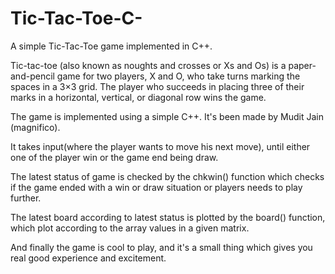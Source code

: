 # Tic-Tac-Toe-C-
A simple Tic-Tac-Toe game implemented in C++.

Tic-tac-toe (also known as noughts and crosses or Xs and Os) is a paper-and-pencil game for two players, X and O, who take turns marking the spaces in a 3×3 grid. The player who succeeds in placing three of their marks in a horizontal, vertical, or diagonal row wins the game.

The game is implemented using a simple C++. It's been made by Mudit Jain (magnifico).

It takes input(where the player wants to move his next move), until either one of the player win or the game end being draw.

The latest status of game is checked by the chkwin() function which checks if the game ended with a win or draw situation or players needs to play further.

The latest board according to latest status is plotted by the board() function, which plot according to the array values in a given matrix.

And finally the game is cool to play, and it's a small thing which gives you real good experience and excitement.
